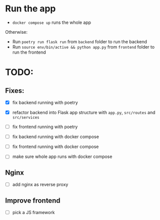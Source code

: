 # Run the app

- `docker compose up` runs the whole app

Otherwise:
- Run `poetry run flask run` from `backend` folder to run the backend
- Run `source env/bin/active && python app.py` from `frontend` folder to run the frontend

# TODO:

## Fixes:

-[x] fix backend running with poetry
-[x] refactor backend into Flask app structure with `app.py`, `src/routes` and `src/services`

-[ ] fix frontend running with poetry
-[ ] fix backend running with docker compose
-[ ] fix frontend running with docker compose
-[ ] make sure whole app runs with docker compose

## Nginx


-[ ] add nginx as reverse proxy

## Improve frontend
-[ ] pick a JS framework
